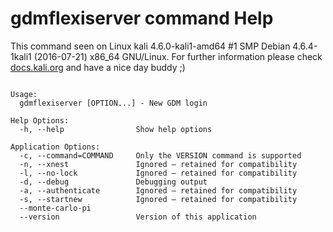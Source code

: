 # gdmflexiserver command Help
 
 This command seen on Linux kali 4.6.0-kali1-amd64 #1 SMP Debian 4.6.4-1kali1 (2016-07-21) x86_64 GNU/Linux. For further information please check [docs.kali.org](docs.kali.org) and have a nice day buddy ;) 

~~~

Usage:
  gdmflexiserver [OPTION...] - New GDM login

Help Options:
  -h, --help                Show help options

Application Options:
  -c, --command=COMMAND     Only the VERSION command is supported
  -n, --xnest               Ignored — retained for compatibility
  -l, --no-lock             Ignored — retained for compatibility
  -d, --debug               Debugging output
  -a, --authenticate        Ignored — retained for compatibility
  -s, --startnew            Ignored — retained for compatibility
  --monte-carlo-pi          
  --version                 Version of this application


~~~
